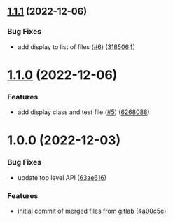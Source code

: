## [1.1.1](https://github.com/quantummetric/qm-legacy/compare/v1.1.0...v1.1.1) (2022-12-06)


### Bug Fixes

* add display to list of files ([#6](https://github.com/quantummetric/qm-legacy/issues/6)) ([3185064](https://github.com/quantummetric/qm-legacy/commit/3185064d054cab6591dd6fcc5d02ae3f8f34e9e7))

# [1.1.0](https://github.com/quantummetric/qm-legacy/compare/v1.0.0...v1.1.0) (2022-12-06)


### Features

* add display class and test file ([#5](https://github.com/quantummetric/qm-legacy/issues/5)) ([6268088](https://github.com/quantummetric/qm-legacy/commit/62680886ada3c9d73ec00721065cbc1cbd7a8367))

# 1.0.0 (2022-12-03)


### Bug Fixes

* update top level API ([63ae616](https://github.com/quantummetric/qm-legacy/commit/63ae61678f214ea1c78575d521319924283937dc))


### Features

* initial commit of merged files from gitlab ([4a00c5e](https://github.com/quantummetric/qm-legacy/commit/4a00c5e9ffc9e538f548af0d23198712d7e3eee7))
